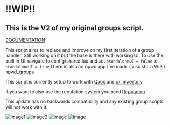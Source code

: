 # !!WIP!!
## This is the V2 of my original groups script.

[DOCUMENTATION](https://devyn-docs.vercel.app/)

This script aims to replace and improve on my first iteration of a group handler.
Still working on it but the base is there with working UI.
To use the built in UI navigate to config/shared.lua and set `standaloneUI = false` to `standaloneUI = true`
There is also an npwd app I've made ( also still a WIP ) [npwd_groups](https://github.com/darktrovx/npwd_groups)

This script is currently setup to work with [Qbox](https://github.com/Qbox-project) and [ox_inventory](https://github.com/overextended/ox_inventory)

If you want to also use the reputation system you need [Reputation](https://github.com/darktrovx/reputation)

This update has no backwards compatibility and any existing group scripts will not work with it.


![Image1](https://github.com/user-attachments/assets/0f9f0ad4-1fd0-48df-ac9d-4aa049b7b087)
![Image2](https://github.com/user-attachments/assets/f04a6dd3-2b0e-44ff-aecb-df2fc46e77c2)
![image](https://github.com/user-attachments/assets/6f075767-035d-4f27-996f-a01795184c4c)
![image](https://github.com/user-attachments/assets/a2ac327c-fe31-4aa2-864d-9c293f3d43d2)


